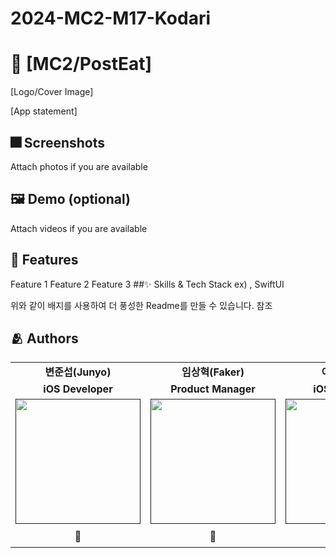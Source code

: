 # 2024-MC2-M17-Kodari
# 📱 [MC2/PostEat]
[Logo/Cover Image]

[App statement]

## 🎆 Screenshots
Attach photos if you are available

## 🖼️ Demo (optional)
Attach videos if you are available

## 📌 Features
Feature 1
Feature 2
Feature 3
##✨ Skills & Tech Stack
ex) , SwiftUI

위와 같이 배지를 사용하여 더 풍성한 Readme를 만들 수 있습니다. 참조

## 🫂 Authors
<table>
  <tbody>
    <tr>
      <td colspan="1" align="center"><b>변준섭(Junyo)</b></td>
      <td colspan="1" align="center"><b>임상혁(Faker)</b></td>
      <td colspan="1" align="center"><b>이시예(Sisi)</b></td>
      <td colspan="1" align="center"><b>장유진(Winter)</b></td>
      <td colspan="1" align="center"><b>이상도(Mars)</b></td>
    </tr>
     <tr>
      <td colspan="1" align="center"><b>iOS Developer</b></td>
      <td colspan="1" align="center"><b>Product Manager</b></td>
      <td colspan="1" align="center"><b>iOS Developer</b></td>
      <td colspan="1" align="center"><b>Product Manager</b></td>
      <td colspan="1" align="center"><b>iOS Developer</b></td>
    </tr>
    <tr>
      <td align="center"><a href=""><img src="https://github.com/DeveloperAcademy-POSTECH/2024-MC2-M17-Kodari/assets/108053426/5dffc651-46ff-45a1-87eb-c29aa61feec4" width="200px;" alt=""/><br /><sub><b></b></sub></a></td>
      <td align="center"><a href=""><img src="https://github.com/DeveloperAcademy-POSTECH/2024-MC2-M17-Kodari/assets/108053426/e3f6c592-6443-43d4-9e57-b55aa48ed070" width="200px;" alt=""/><br /><sub><b></b></sub></a></td>
      <td align="center"><a href=""><img src="https://github.com/DeveloperAcademy-POSTECH/2024-MC2-M17-Kodari/assets/108053426/736e43cc-38d5-4c24-8f23-67408d5e6800" width="200px;" alt=""/><br /><sub><b></b></sub></a></td>
       <td align="center"><a href=""><img src="https://github.com/DeveloperAcademy-POSTECH/2024-MC2-M17-Kodari/assets/108053426/bb27f816-6787-4bb6-9040-0f5e09cc57fd" width="200px;" alt=""/><br /><sub><b></b></sub></a></td>
      <td align="center"><a href=""><img src="https://github.com/DeveloperAcademy-POSTECH/2024-MC2-M17-Kodari/assets/108053426/80ebff67-a9bb-4493-b544-c312aea2f376" width="200px;" alt=""/><br /><sub><b></b></sub></a></td>
    </tr>
    <tr>
      <td colspan="1" align="center"><b>🚀</b></td>
      <td colspan="1" align="center"><b>📱</b></td>
      <td colspan="1" align="center"><b>🦁</b></td>
      <td colspan="1" align="center"><b>❄️</b></td>
      <td colspan="1" align="center"><b>🪐</b></td>
    </tr>
  </tbody>
</table>
